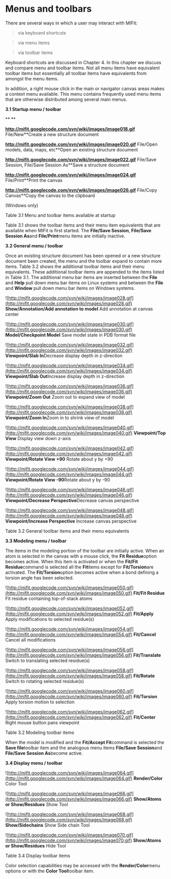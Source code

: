 # Menus and toolbars #

There are several ways in which a user may interact with MIFit:

> via keyboard shortcuts

> via menu items

> via toolbar items

Keyboard shortcuts are discussed in Chapter 4. In this chapter we discuss and compare menu and toolbar items. Not all menu items have equivalent toolbar items but essentially all toolbar items have equivalents from amongst the menu items.

In addition, a right mouse click in the main or navigator canvas areas makes a context menu available. This menu contains frequently used menu items that are otherwise distributed among several main menus.

**3.1 Startup menu / toolbar**

** **

**http://mifit.googlecode.com/svn/wiki/images/image018.gif** File/New**Create a new structure document

**http://mifit.googlecode.com/svn/wiki/images/image020.gif** File/Open models, data, maps, etc**Open an existing structure document

**http://mifit.googlecode.com/svn/wiki/images/image022.gif** File/Save Session, File/Save Session As**Save a structure document

**http://mifit.googlecode.com/svn/wiki/images/image024.gif** File/Print**Print the canvas

**http://mifit.googlecode.com/svn/wiki/images/image026.gif** File/Copy Canvas**Copy the canvas to the clipboard

(Windows only)

Table 3.1 Menu and toolbar items available at startup

Table 3.1 shows the toolbar items and their menu item equivalents that are available when MIFit is first started. The **File/Save Session**, **File/Save Session As**and **File/Print**menu items are initially inactive.

**3.2 General menu / toolbar**

Once an existing structure document has been opened or a new structure document been created, the menu and the toolbar expand to contain more items. Table 3.2 shows the additional toolbar items and their menu equivalents. These additional toolbar items are appended to the items listed in Table 3.1. The additional menu bar items are inserted between the **File** and **Help** pull down menu bar items on Linux systems and between the **File** and **Window** pull down menu bar items on Windows systems.

![http://mifit.googlecode.com/svn/wiki/images/image028.gif](http://mifit.googlecode.com/svn/wiki/images/image028.gif) **Show/Annotation/Add annotation to model** Add annotation at canvas center

![http://mifit.googlecode.com/svn/wiki/images/image030.gif](http://mifit.googlecode.com/svn/wiki/images/image030.gif) **Model/Checkpoint Model** Save model state in PDB format file

![http://mifit.googlecode.com/svn/wiki/images/image032.gif](http://mifit.googlecode.com/svn/wiki/images/image032.gif) **Viewpoint/Slab In**Decrease display depth in z-direction

![http://mifit.googlecode.com/svn/wiki/images/image034.gif](http://mifit.googlecode.com/svn/wiki/images/image034.gif) **Viewpoint/Slab Out**Increase display depth in z-direction

![http://mifit.googlecode.com/svn/wiki/images/image036.gif](http://mifit.googlecode.com/svn/wiki/images/image036.gif) **Viewpoint/Zoom Out** Zoom out to expand view of model

![http://mifit.googlecode.com/svn/wiki/images/image038.gif](http://mifit.googlecode.com/svn/wiki/images/image038.gif) **Viewpoint/Zoom In**Zoom in to shrink view of model

![http://mifit.googlecode.com/svn/wiki/images/image040.gif](http://mifit.googlecode.com/svn/wiki/images/image040.gif) **Viewpoint/Top View** Display view down z-axis

![http://mifit.googlecode.com/svn/wiki/images/image042.gif](http://mifit.googlecode.com/svn/wiki/images/image042.gif) **Viewpoint/Rotate View +90** Rotate about y by +90

![http://mifit.googlecode.com/svn/wiki/images/image044.gif](http://mifit.googlecode.com/svn/wiki/images/image044.gif) **Viewpoint/Rotate View -90**Rotate about y by -90

![http://mifit.googlecode.com/svn/wiki/images/image046.gif](http://mifit.googlecode.com/svn/wiki/images/image046.gif) **Viewpoint/Decrease Perspective**Decrease canvas perspective

![http://mifit.googlecode.com/svn/wiki/images/image048.gif](http://mifit.googlecode.com/svn/wiki/images/image048.gif) **Viewpoint/Increase Perspective** Increase canvas perspective

Table 3.2 General toolbar items and their menu equivalents

**3.3 Modeling menu / toolbar**

The items in the modeling portion of the toolbar are initially active. When an atom is selected in the canvas with a mouse click, the **Fit Residue**option becomes active. When this item is activated or when the **Fit/Fit Residue**command is selected all the **Fit**items except for **Fit/Torsion**are activated. The **Fit/Torsion**option becomes active when a bond defining a torsion angle has been selected.

![http://mifit.googlecode.com/svn/wiki/images/image050.gif](http://mifit.googlecode.com/svn/wiki/images/image050.gif) **Fit/Fit Residue** Fit residue containing top-of-stack atoms

![http://mifit.googlecode.com/svn/wiki/images/image052.gif](http://mifit.googlecode.com/svn/wiki/images/image052.gif) **Fit/Apply**   Apply modifications to selected residue(s)

![http://mifit.googlecode.com/svn/wiki/images/image054.gif](http://mifit.googlecode.com/svn/wiki/images/image054.gif) **Fit/Cancel**  Cancel all modifications

![http://mifit.googlecode.com/svn/wiki/images/image056.gif](http://mifit.googlecode.com/svn/wiki/images/image056.gif) **Fit/Translate**  Switch to translating selected residue(s)

![http://mifit.googlecode.com/svn/wiki/images/image058.gif](http://mifit.googlecode.com/svn/wiki/images/image058.gif) **Fit/Rotate**  Switch to rotating selected residue(s)

![http://mifit.googlecode.com/svn/wiki/images/image060.gif](http://mifit.googlecode.com/svn/wiki/images/image060.gif) **Fit/Torsion** Apply torsion motion to selection

![http://mifit.googlecode.com/svn/wiki/images/image062.gif](http://mifit.googlecode.com/svn/wiki/images/image062.gif) **Fit/Center** Right mouse button pans viewpoint

Table 3.2 Modeling toolbar items

When the model is modified and the **Fit/Accept Fit**command is selected the **Save file**toolbar item and the analogous menu items **File/Save Session**and **File/Save Session As**become active.

**3.4 Display menu / toolbar**

![http://mifit.googlecode.com/svn/wiki/images/image064.gif](http://mifit.googlecode.com/svn/wiki/images/image064.gif) **Render/Color**  Color Tool

![http://mifit.googlecode.com/svn/wiki/images/image066.gif](http://mifit.googlecode.com/svn/wiki/images/image066.gif) **Show/Atoms or Show/Residues** Show Tool

![http://mifit.googlecode.com/svn/wiki/images/image068.gif](http://mifit.googlecode.com/svn/wiki/images/image068.gif) **Show/Sidechains** Show Side chain Tool

![http://mifit.googlecode.com/svn/wiki/images/image070.gif](http://mifit.googlecode.com/svn/wiki/images/image070.gif) **Show/Atoms or Show/Residues** Hide Tool

Table 3.4 Display toolbar items

Color selection capabilities may be accessed with the **Render/Color**menu options or with the **Color Tool**toolbar item.